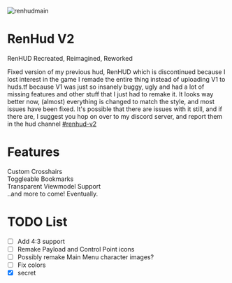 ![renhudmain](https://user-images.githubusercontent.com/87461596/187520179-7f7497d5-709b-4802-8f73-3cdbe1a3e98f.png)


# RenHud V2

RenHUD Recreated, Reimagined, Reworked

Fixed version of my previous hud, RenHUD which is discontinued because I lost interest in the game
I remade the entire thing instead of uploading V1 to huds.tf because V1 was just so insanely buggy, ugly and had a lot of
missing features and other stuff that I just had to remake it. It looks way better now, (almost) everything is changed to match the style,
and most issues have been fixed. It's possible that there are issues with it still, and if there are, I suggest you hop on over to
my discord server, and report them in the hud channel [#renhud-v2](https://discord.gg/cWRRs47WYc)

# Features

Custom Crosshairs <br />
Toggleable Bookmarks <br />
Transparent Viewmodel Support <br />
..and more to come! Eventually.

# TODO List

- [ ] Add 4:3 support
- [ ] Remake Payload and Control Point icons
- [ ] Possibly remake Main Menu character images?
- [ ] Fix colors
- [x] secret
